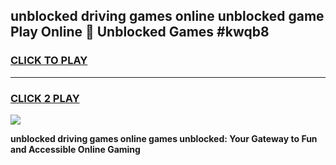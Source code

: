 
## unblocked driving games online unblocked game Play Online 👋 Unblocked Games #kwqb8
<h3>
<a href="https://premium.freeplayer.one?title=unblocked_driving_games_online&ref=21F">CLICK TO PLAY</a></h3>
<hr>

<h3>
<a href="https://premium.freeplayer.one?title=unblocked_driving_games_online&ref=21F">CLICK 2 PLAY</a>
  
</h3>

<a href="https://premium.freeplayer.one?title=unblocked_driving_games_online&ref=21F/"><img src="https://clearcache.store/games.png"></a>


**unblocked driving games online games unblocked: Your Gateway to Fun and Accessible Online Gaming**
